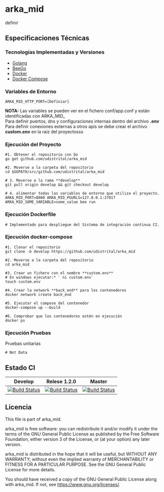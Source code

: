 # arka_mid

definir

## Especificaciones Técnicas

### Tecnologías Implementadas y Versiones
* [Golang](https://github.com/udistrital/introduccion_oas/blob/master/instalacion_de_herramientas/golang.md)
* [BeeGo](https://github.com/udistrital/introduccion_oas/blob/master/instalacion_de_herramientas/beego.md)
* [Docker](https://docs.docker.com/engine/install/ubuntu/)
* [Docker Compose](https://docs.docker.com/compose/)

### Variables de Entorno
```shell
ARKA_MID_HTTP_PORT=[Definiar]
```
**NOTA:** Las variables se pueden ver en el fichero conf/app.conf y están identificadas con ARKA_MID_  
Para definir puertos, dns y configuraciones internas dentro del archivo **.env**  
Para definir conexiones externas a otros apis se debe crear el archivo **custom.env** en la raiz del proyectosss


### Ejecución del Proyecto
```shell
#1. Obtener el repositorio con Go
go get github.com/udistrital/arka_mid

#2. Moverse a la carpeta del repositorio
cd $GOPATH/src/github.com/udistrital/arka_mid

# 3. Moverse a la rama **develop**
git pull origin develop && git checkout develop

# 4. alimentar todas las variables de entorno que utiliza el proyecto.
ARKA_MID_PORT=8080 ARKA_MID_PGURLS=127.0.0.1:27017 ARKA_MID_SOME_VARIABLE=some_value bee run
```

### Ejecución Dockerfile
```shell
# Implementado para despliegue del Sistema de integración continua CI.
```

### Ejecución docker-compose
```shell
#1. Clonar el repositorio
git clone -b develop https://github.com/udistrital/arka_mid

#2. Moverse a la carpeta del repositorio
cd arka_mid

#3. Crear un fichero con el nombre **custom.env**
# En windows ejecutar:* ` ni custom.env`
touch custom.env

#4. Crear la network **back_end** para los contenedores
docker network create back_end

#5. Ejecutar el compose del contenedor
docker-compose up --build

#6. Comprobar que los contenedores estén en ejecución
docker ps
```

### Ejecución Pruebas

Pruebas unitarias
```shell
# Not Data
```
## Estado CI

| Develop | Relese 1.2.0 | Master |
| -- | -- | -- |
| [![Build Status](https://hubci.portaloas.udistrital.edu.co/api/badges/udistrital/arka_mid/status.svg?ref=refs/heads/develop)](https://hubci.portaloas.udistrital.edu.co/udistrital/arka_mid) | [![Build Status](https://hubci.portaloas.udistrital.edu.co/api/badges/udistrital/arka_mid/status.svg?ref=refs/heads/release/1.2.0)](https://hubci.portaloas.udistrital.edu.co/udistrital/arka_mid) | [![Build Status](https://hubci.portaloas.udistrital.edu.co/api/badges/udistrital/arka_mid/status.svg?ref=refs/heads/master)](https://hubci.portaloas.udistrital.edu.co/udistrital/arka_mid) |

## Licencia

This file is part of arka_mid.

arka_mid is free software: you can redistribute it and/or modify it under the terms of the GNU General Public License as published by the Free Software Foundation, either version 3 of the License, or (at your option) any later version.

arka_mid is distributed in the hope that it will be useful, but WITHOUT ANY WARRANTY; without even the implied warranty of MERCHANTABILITY or FITNESS FOR A PARTICULAR PURPOSE. See the GNU General Public License for more details.

You should have received a copy of the GNU General Public License along with arka_mid. If not, see https://www.gnu.org/licenses/.
